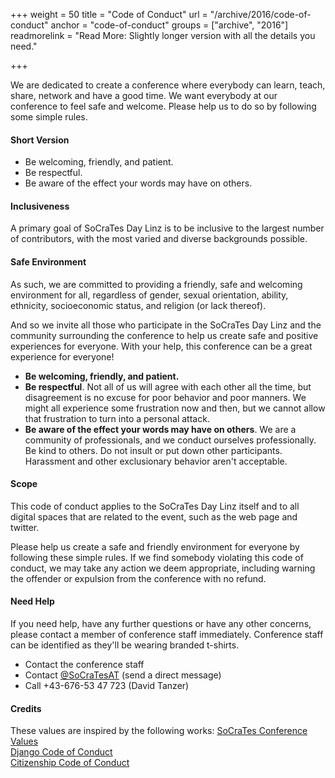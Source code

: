 +++
weight = 50
title = "Code of Conduct"
url = "/archive/2016/code-of-conduct"
anchor = "code-of-conduct"
groups = ["archive", "2016"]
readmorelink = "Read More: Slightly longer version with all the details you need."

+++

We are dedicated to create a conference where everybody can learn, teach, share, network and have a 
good time. We want everybody at our conference to feel safe and welcome. Please help us to do so by 
following some simple rules.

#### Short Version

* Be welcoming, friendly, and patient.
* Be respectful.
* Be aware of the effect your words may have on others.

<!--more-->
#### Inclusiveness
A primary goal of SoCraTes Day Linz is to be inclusive to the largest number of contributors, with the most 
varied and diverse backgrounds possible.

#### Safe Environment
As such, we are committed to providing a friendly, safe and welcoming environment for all, regardless of gender, 
sexual orientation, ability, ethnicity, socioeconomic status, and religion (or lack thereof).

And so we invite all those who participate in the SoCraTes Day Linz and the community surrounding the conference 
to help us create safe and positive experiences for everyone. With your help, this conference can be a great
experience for everyone!

* **Be welcoming, friendly, and patient.**
* **Be respectful**. Not all of us will agree with each other all the time, but disagreement is no excuse for poor behavior and poor manners. We might all experience some frustration now and then, but we cannot allow that frustration to turn into a personal attack.
* **Be aware of the effect your words may have on others**. We are a community of professionals, and we conduct ourselves professionally. Be kind to others. Do not insult or put down other participants. Harassment and other exclusionary behavior aren't acceptable.

#### Scope
This code of conduct applies to the SoCraTes Day Linz itself and to all digital spaces that are related to the event, such as the web page and twitter.

Please help us create a safe and friendly environment for everyone by following these simple rules. If we find somebody violating this code of conduct, we may take any action we deem
appropriate, including warning the offender or expulsion from the conference with no refund.

#### Need Help

If you need help, have any further questions or have any other concerns, please contact a member of conference staff immediately. Conference staff
can be identified as they'll be wearing branded t-shirts.

* Contact the conference staff
* Contact <a href="https://twitter.com/SoCraTesAT">@SoCraTesAT</a> (send a direct message)
* Call +43-676-53 47 723 (David Tanzer) 

#### Credits
These values are inspired by the following works: 
<a href="https://www.socrates-conference.de/values.html">SoCraTes Conference Values</a>  
<a href="https://www.djangoproject.com/conduct/">Django Code of Conduct</a>  
<a href="http://citizencodeofconduct.org/">Citizenship Code of Conduct</a>
